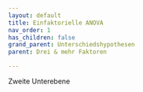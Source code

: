 ```yaml
---
layout: default
title: Einfaktorielle ANOVA
nav_order: 1
has_children: false
grand_parent: Unterschiedshypothesen
parent: Drei & mehr Faktoren

---
```


Zweite Unterebene
